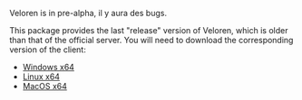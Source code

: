 Veloren is in pre-alpha, il y aura des bugs.

This package provides the last "release" version of Veloren, which is older than that of the official server. You will need to download the corresponding version of the client:
 * [Windows x64](https://gitlab.com/veloren/veloren/-/jobs/artifacts/v0.12.0/download?job=windows)
 * [Linux x64](https://gitlab.com/veloren/veloren/-/jobs/artifacts/v0.12.0/download?job=linux)
 * [MacOS x64](https://gitlab.com/veloren/veloren/-/jobs/artifacts/v0.12.0/download?job=macos)
